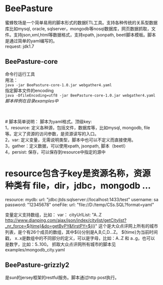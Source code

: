 BeePasture
==========
蜜蜂牧场是一个简单易用的脚本形式的数据ETL工具。支持各种传统的关系型数据库比如mysql, oracle, sqlserver，mongodb等nosql数据库，网页数据抓取，文件。支持json,xml,html等数据格式，支持xpath, jsonpath, beetl脚本模板。脚本是通过简单的yaml编写的。<br>
request: jdk1.7<br>

BeePasture-core
------
命令行运行工具<br>
用法： <br>
		`java -jar BeePasture-core-1.0.jar webgather4.yaml` <br>
指定脚本文件的encoding <br>
		`java -DfileEncoding=utf8 -jar BeePasture-core-1.0.jar webgather4.yaml` <br>
*脚本样例在目录examples中*


<br>
<br>
# 脚本简单说明：
脚本为yaml格式。顶级key:<br>
1，resource:  定义各种源，包括文件，数据库等，比如mysql, mongodb, file 等。定义了资源的访问参数，是资源读写的入口。<br>
2，var: 定义变量，无需说明类型，脚本中也可以不定义而直接使用。<br>
3，gather：定义数据，可以使用xpath, jsonpath, 脚本（beetl）<br>
4，persist: 保存，可以保存到resource中指定的源中<br>


# resource包含子key是资源名称，资源种类有 file，dir，jdbc，mongodb ...
resource: 
    mydb: 
        url: "jdbc:jtds:sqlserver://localhost:1433/test"
        username: sa
        password: "12345678"
    oneFile: 
        url: "file://D:/temp/CSs.SQL?format=yaml"


变量定义支持数组，比如：
var：
    cityUrlList: "A..Z http://www.dianping.com/ajax/json/index/citylist/getCitylist?_nr_force=${time}&do=getByPY&firstPY=${i}"
这个是大众点评网上所有的城市列表，是个有26个成员的数组，其中${i}分别是A,B,C,D...Z。    ${time}为当前时间戳，
x..x是数组中的不同部分的定义，可以是字母，比如：A..Z 和 a..g，也可以是数字，比如：5..100。
抓取大众点评网所有城市的脚本见 examples/mongodb_city.yaml

BeePasture-grizzly2
------
是sun的jersey框架的restful服务。脚本通过http post执行。

